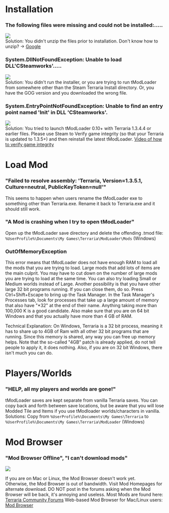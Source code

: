 # Installation
### The following files were missing and could not be installed:.....
![](http://i.imgur.com/TSKfacG.png)  
Solution: You didn't unzip the files prior to installation. Don't know how to unzip? -> [Google](http://www.google.com)

### System.DllNotFoundException: Unable to load DLL'CSteamworks'.....
![](http://i.imgur.com/ZbbskuQ.png)  
Solution: You didn't run the installer, or you are trying to run tModLoader from somewhere other than the Steam Terraria Install directory. Or, you have the GOG version and you downloaded the wrong file.

### System.EntryPointNotFoundException: Unable to find an entry point named 'Init' in DLL 'CSteamworks'.
![](https://i.imgur.com/lp7yQQj.png)  
Solution: You tried to launch tModLoader 0.10+ with Terraria 1.3.4.4 or earlier files. Please use Steam to Verify game integrity (so that your Terraria is updated to 1.3.5+) and then reinstall the latest tModLoader.
[Video of how to verify game integrity](https://gfycat.com/PlaintiveFickleCamel)

# Load Mod
### "Failed to resolve assembly: 'Terraria, Version=1.3.5.1, Culture=neutral, PublicKeyToken=null'"
This seems to happen when users rename the tModLoader exe to something other than Terraria.exe. Rename it back to Terraria.exe and it should still work.

### "A Mod is crashing when I try to open tModLoader"
Open up the tModLoader save directory and delete the offending .tmod file: `%UserProfile%\Documents\My Games\Terraria\ModLoader\Mods` (Windows)

### OutOfMemoryException
This error means that tModLoader does not have enough RAM to load all the mods that you are trying to load. Large mods that add lots of items are the main culprit. You may have to cut down on the number of large mods you are trying to load at the same time. You can also try loading Small or Medium worlds instead of Large. Another possibility is that you have other large 32 bit programs running. If you can close them, do so. Press Ctrl+Shift+Escape to bring up the Task Manager. In the Task Manager's Processes tab, look for processes that take up a large amount of memory that also have "*32" at the end of their name. Anything taking more than 100,000 K is a good candidate. Also make sure that you are on 64 bit Windows and that you actually have more than 4 GB of RAM.

Technical Explanation: 
On Windows, Terraria is a 32 bit process, meaning it has to share up to 4GB of Ram with all other 32 bit programs that are running. Since this memory is shared, any way you can free up memory helps. Note that the so-called "4GB" patch is already applied, do not tell people to apply it, it does nothing. Also, if you are on 32 bit Windows, there isn't much you can do.

# Players/Worlds
### "HELP, all my players and worlds are gone!"
tModLoader saves are kept separate from vanilla Terraria saves. You can copy back and forth between save locations, but be aware that you will lose Modded Tile and Items if you use tModloader worlds/characters in vanilla.
Solutions: Copy from `%UserProfile%\Documents\My Games\Terraria` to `%UserProfile%\Documents\My Games\Terraria\ModLoader` (Windows)

# Mod Browser
### "Mod Browser Offline", "I can't download mods"
![](https://i.imgur.com/JTtOMbq.png)

If you are on Mac or Linux, the Mod Browser doesn't work yet.  
Otherwise, the Mod Browser is out of bandwidth. Visit Mod Homepages for alternate download. DO NOT post in the forums asking when the Mod Browser will be back, it's annoying and useless.
Most Mods are found here: [Terraria Community Forums](https://forums.terraria.org/index.php?forums/client-server-mods-tools.116/)
Web-based Mod Browser for Mac/Linux users: [Mod Browser](http://javid.ddns.net/tModLoader/DirectModDownloadListing.php)